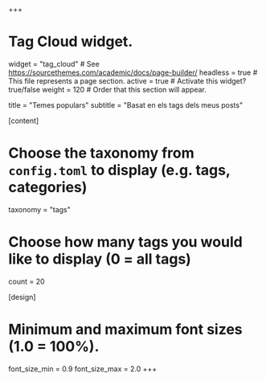 +++
# Tag Cloud widget.
widget = "tag_cloud"  # See https://sourcethemes.com/academic/docs/page-builder/
headless = true  # This file represents a page section.
active = true  # Activate this widget? true/false
weight = 120  # Order that this section will appear.

title = "Temes populars"
subtitle = "Basat en els tags dels meus posts"

[content]
  # Choose the taxonomy from `config.toml` to display (e.g. tags, categories)
  taxonomy = "tags"
  
  # Choose how many tags you would like to display (0 = all tags)
  count = 20

[design]
  # Minimum and maximum font sizes (1.0 = 100%).
  font_size_min = 0.9
  font_size_max = 2.0
+++
